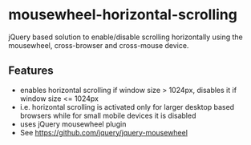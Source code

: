 # mousewheel-horizontal-scrolling
jQuery based solution to enable/disable scrolling horizontally using the mousewheel, cross-browser and cross-mouse device.

## Features
* enables horizontal scrolling if window size > 1024px, disables it if window size <= 1024px
* i.e. horizontal scrolling is activated only for larger desktop based browsers while for small mobile devices it is disabled
* uses jQuery mousewheel plugin
* See https://github.com/jquery/jquery-mousewheel

